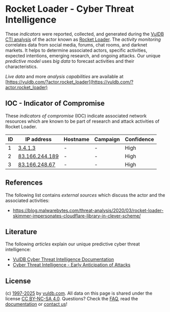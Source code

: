 # Rocket Loader - Cyber Threat Intelligence

These _indicators_ were reported, collected, and generated during the [VulDB CTI analysis](https://vuldb.com/?kb.cti) of the actor known as [Rocket Loader](https://vuldb.com/?actor.rocket_loader). The _activity monitoring_ correlates data from social media, forums, chat rooms, and darknet markets. It helps to determine associated actors, specific activities, expected intentions, emerging research, and ongoing attacks. Our unique _predictive model_ uses _big data_ to forecast activities and their characteristics.

_Live data_ and more _analysis capabilities_ are available at [https://vuldb.com/?actor.rocket_loader](https://vuldb.com/?actor.rocket_loader)

## IOC - Indicator of Compromise

These _indicators of compromise_ (IOC) indicate associated network resources which are known to be part of research and attack activities of Rocket Loader.

ID | IP address | Hostname | Campaign | Confidence
-- | ---------- | -------- | -------- | ----------
1 | [3.4.1.3](https://vuldb.com/?ip.3.4.1.3) | - | - | High
2 | [83.166.244.189](https://vuldb.com/?ip.83.166.244.189) | - | - | High
3 | [83.166.248.67](https://vuldb.com/?ip.83.166.248.67) | - | - | High

## References

The following list contains _external sources_ which discuss the actor and the associated activities:

* https://blog.malwarebytes.com/threat-analysis/2020/03/rocket-loader-skimmer-impersonates-cloudflare-library-in-clever-scheme/

## Literature

The following _articles_ explain our unique predictive cyber threat intelligence:

* [VulDB Cyber Threat Intelligence Documentation](https://vuldb.com/?kb.cti)
* [Cyber Threat Intelligence - Early Anticipation of Attacks](https://www.scip.ch/en/?labs.20201022)

## License

(c) [1997-2025](https://vuldb.com/?kb.changelog) by [vuldb.com](https://vuldb.com/?kb.about). All data on this page is shared under the license [CC BY-NC-SA 4.0](https://creativecommons.org/licenses/by-nc-sa/4.0/). Questions? Check the [FAQ](https://vuldb.com/?kb.faq), read the [documentation](https://vuldb.com/?kb) or [contact us](https://vuldb.com/?contact)!
